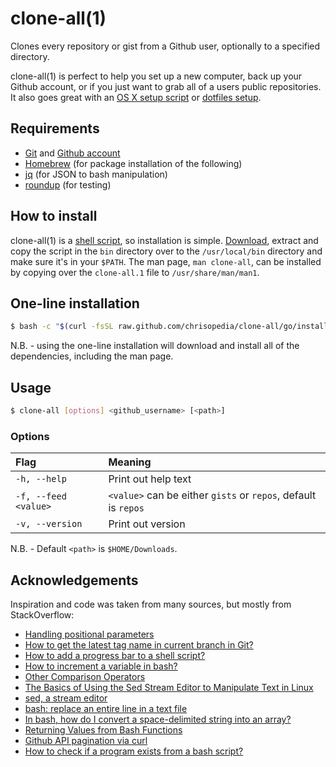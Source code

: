 # clone-all(1)

Clones every repository or gist from a Github user, optionally to a specified directory.

clone-all(1) is perfect to help you set up a new computer, back up your Github account, or if you just want to grab all of a users public repositories.  It also goes great with an [OS X setup script][osxdefaults] or [dotfiles setup][dotfiles].

## Requirements

* [Git][git] and [Github account][github]
* [Homebrew][homebrew] (for package installation of the following)
* [jq][jq] (for JSON to bash manipulation)
* [roundup][roundup] (for testing)

## How to install

clone-all(1) is a [shell script][bin], so installation is simple.  [Download][download], extract and copy the script in the `bin` directory over to the `/usr/local/bin` directory and make sure it's in your `$PATH`.  The man page, `man clone-all`, can be installed by copying over the `clone-all.1` file to `/usr/share/man/man1`.

## One-line installation

```bash
$ bash -c "$(curl -fsSL raw.github.com/chrisopedia/clone-all/go/install)"
```

N.B. - using the one-line installation will download and install all of the dependencies, including the man page.

## Usage

```bash
$ clone-all [options] <github_username> [<path>]
```

### Options

| Flag                 | Meaning                                                        |
| :--------------------| :------------------------------------------------------------- |
| `-h, --help`         | Print out help text                                            |
| `-f, --feed <value>` | `<value>` can be either `gists` or `repos`, default is `repos` |
| `-v, --version`      | Print out version                                              |

N.B. - Default `<path>` is `$HOME/Downloads`.

## Acknowledgements

Inspiration and code was taken from many sources, but mostly from StackOverflow:

* [Handling positional parameters](http://wiki.bash-hackers.org/scripting/posparams)
* [How to get the latest tag name in current branch in Git?](http://stackoverflow.com/questions/1404796/how-to-get-the-latest-tag-name-in-current-branch-in-git)
* [How to add a progress bar to a shell script?](http://stackoverflow.com/a/16348366)
* [How to increment a variable in bash?](http://askubuntu.com/a/385531)
* [Other Comparison Operators](http://www.tldp.org/LDP/abs/html/comparison-ops.html)
* [The Basics of Using the Sed Stream Editor to Manipulate Text in Linux](https://www.digitalocean.com/community/articles/the-basics-of-using-the-sed-stream-editor-to-manipulate-text-in-linux)
* [sed, a stream editor](http://www.gnu.org/software/sed/manual/sed.html)
* [bash: replace an entire line in a text file](http://stackoverflow.com/questions/11145270/bash-replace-an-entire-line-in-a-text-file)
* [In bash, how do I convert a space-delimited string into an array?](http://stackoverflow.com/questions/9293887/in-bash-how-do-i-convert-a-space-delimited-string-into-an-array)
* [Returning Values from Bash Functions](http://www.linuxjournal.com/content/return-values-bash-functions)
* [Github API pagination via curl](https://gist.github.com/michfield/4525251)
* [How to check if a program exists from a bash script?](http://stackoverflow.com/a/677212)

[bin]: https://github.com/chrisopedia/clone-all/blob/master/clone-all
[dotfiles]: https://github.com/chrisopedia/dotfiles
[download]: https://github.com/chrisopedia/clone-all/archive/master.zip
[github]: https://github.com/join
[git]: http://git-scm.com
[homebrew]: http://brew.sh
[jq]: https://stedolan.github.io/jq/
[osxdefaults]: https://github.com/chrisopedia/osxdefaults
[roundup]: https://github.com/bmizerany/roundup
